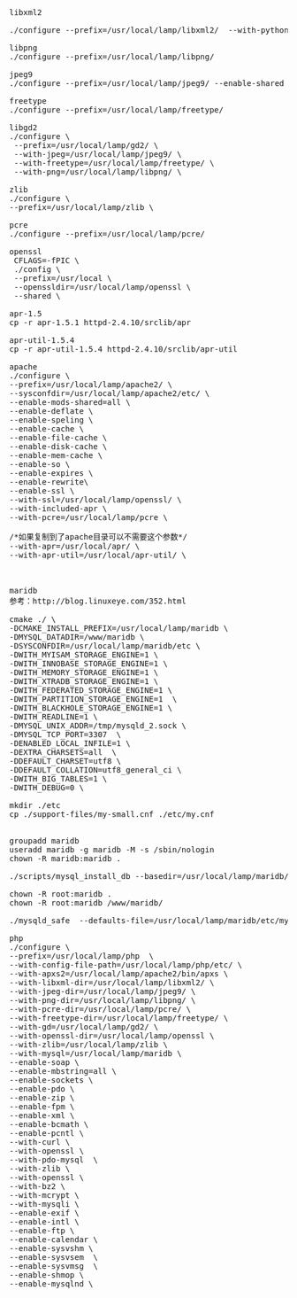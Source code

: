<pre>
libxml2

./configure --prefix=/usr/local/lamp/libxml2/  --with-python=no

libpng
./configure --prefix=/usr/local/lamp/libpng/

jpeg9
./configure --prefix=/usr/local/lamp/jpeg9/ --enable-shared  --enable-static

freetype
./configure --prefix=/usr/local/lamp/freetype/

libgd2
./configure \
 --prefix=/usr/local/lamp/gd2/ \
 --with-jpeg=/usr/local/lamp/jpeg9/ \
 --with-freetype=/usr/local/lamp/freetype/ \
 --with-png=/usr/local/lamp/libpng/ \

zlib
./configure \
--prefix=/usr/local/lamp/zlib \

pcre
./configure --prefix=/usr/local/lamp/pcre/

openssl
 CFLAGS=-fPIC \
 ./config \
 --prefix=/usr/local \
 --openssldir=/usr/local/lamp/openssl \
 --shared \ 

apr-1.5
cp -r apr-1.5.1 httpd-2.4.10/srclib/apr

apr-util-1.5.4
cp -r apr-util-1.5.4 httpd-2.4.10/srclib/apr-util

apache 
./configure \
--prefix=/usr/local/lamp/apache2/ \
--sysconfdir=/usr/local/lamp/apache2/etc/ \
--enable-mods-shared=all \
--enable-deflate \
--enable-speling \
--enable-cache \
--enable-file-cache \
--enable-disk-cache \
--enable-mem-cache \
--enable-so \
--enable-expires \
--enable-rewrite\
--enable-ssl \
--with-ssl=/usr/local/lamp/openssl/ \
--with-included-apr \
--with-pcre=/usr/local/lamp/pcre \

/*如果复制到了apache目录可以不需要这个参数*/
--with-apr=/usr/local/apr/ \
--with-apr-util=/usr/local/apr-util/ \



maridb
参考：http://blog.linuxeye.com/352.html

cmake ./ \
-DCMAKE_INSTALL_PREFIX=/usr/local/lamp/maridb \
-DMYSQL_DATADIR=/www/maridb \
-DSYSCONFDIR=/usr/local/lamp/maridb/etc \
-DWITH_MYISAM_STORAGE_ENGINE=1 \
-DWITH_INNOBASE_STORAGE_ENGINE=1 \
-DWITH_MEMORY_STORAGE_ENGINE=1 \
-DWITH_XTRADB_STORAGE_ENGINE=1 \
-DWITH_FEDERATED_STORAGE_ENGINE=1 \
-DWITH_PARTITION_STORAGE_ENGINE=1  \
-DWITH_BLACKHOLE_STORAGE_ENGINE=1 \
-DWITH_READLINE=1 \
-DMYSQL_UNIX_ADDR=/tmp/mysqld_2.sock \
-DMYSQL_TCP_PORT=3307  \
-DENABLED_LOCAL_INFILE=1 \
-DEXTRA_CHARSETS=all  \
-DDEFAULT_CHARSET=utf8 \
-DDEFAULT_COLLATION=utf8_general_ci \
-DWITH_BIG_TABLES=1 \
-DWITH_DEBUG=0 \

mkdir ./etc
cp ./support-files/my-small.cnf ./etc/my.cnf


groupadd maridb
useradd maridb -g maridb -M -s /sbin/nologin 
chown -R maridb:maridb . 

./scripts/mysql_install_db --basedir=/usr/local/lamp/maridb/  --datadir=/www/maridb --defaults-file=/usr/local/lamp/maridb/etc/my.cnf --user=maridb

chown -R root:maridb .
chown -R root:maridb /www/maridb/

./mysqld_safe  --defaults-file=/usr/local/lamp/maridb/etc/my.cnf

php
./configure \
--prefix=/usr/local/lamp/php  \
--with-config-file-path=/usr/local/lamp/php/etc/ \
--with-apxs2=/usr/local/lamp/apache2/bin/apxs \
--with-libxml-dir=/usr/local/lamp/libxml2/ \
--with-jpeg-dir=/usr/local/lamp/jpeg9/ \
--with-png-dir=/usr/local/lamp/libpng/ \
--with-pcre-dir=/usr/local/lamp/pcre/ \
--with-freetype-dir=/usr/local/lamp/freetype/ \
--with-gd=/usr/local/lamp/gd2/ \
--with-openssl-dir=/usr/local/lamp/openssl \
--with-zlib=/usr/local/lamp/zlib \
--with-mysql=/usr/local/lamp/maridb \
--enable-soap \
--enable-mbstring=all \
--enable-sockets \
--enable-pdo \
--enable-zip \
--enable-fpm \
--enable-xml \
--enable-bcmath \
--enable-pcntl \
--with-curl \
--with-openssl \
--with-pdo-mysql  \
--with-zlib \
--with-openssl \
--with-bz2 \
--with-mcrypt \
--with-mysqli \
--enable-exif \
--enable-intl \
--enable-ftp \
--enable-calendar \
--enable-sysvshm \
--enable-sysvsem  \
--enable-sysvmsg  \
--enable-shmop \
--enable-mysqlnd \


</pre>

